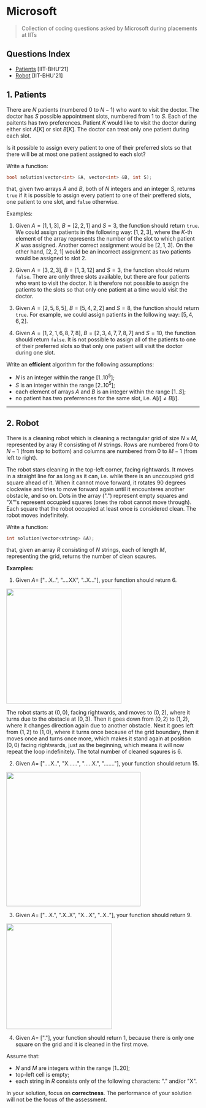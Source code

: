 # Microsoft
> Collection of coding questions asked by Microsoft during placements at IITs

## Questions Index

* [Patients](#1-patients) [IIT-BHU'21]
* [Robot](#2-robot) [IIT-BHU'21]

## 1. Patients

There are $N$ patients (numbered $0$ to $N - 1$) who want to visit the doctor. The doctor has $S$ possible appointment slots, numbered from $1$ to $S$. Each of the paitents has two preferences. Patient $K$ would like to visit the doctor during either slot $A[K]$ or slot $B[K]$. The doctor can treat only one patient during each slot.

Is it possible to assign every patient to one of their preferred slots so that there will be at most one patient assigned to each slot?

Write a function: 

```cpp
bool solution(vector<int> &A, vector<int> &B, int S);
```
  
that, given two arrays $A$ and $B$, both of $N$ integers and an integer $S$, returns `true` if it is possible to assign every patient to one of their preffered slots, one patient to one slot, and `false` otherwise.

Examples:

1. Given $A = [1, 1, 3], \ B = [2, 2, 1]$ and $S = 3$, the function should return `true`. We could assign patients in the following way: $[1, 2, 3]$, where the $K$-th element of the array represents the number of the slot to which patient $K$ was assigned. Another correct assignment would be $[2, 1, 3]$. On the other hand, $[2, 2, 1]$ would be an incorrect assignment as two patients would be assigned to slot $2$.

2. Given $A = [3, 2, 3], \ B = [1, 3, 1 2]$ and $S = 3$, the function should return `false`. There are only three slots available, but there are four patients who want to visit the doctor. It is therefore not possible to assign the patients to the slots so that only one patient at a time would visit the doctor.

3. Given  $A = [2, 5, 6, 5], \ B = [5, 4, 2, 2]$ and $S = 8$, the function should return `true`. For example, we could assign patients in the following way: $[5, 4, 6, 2]$.

4. Given $A = [1, 2, 1, 6, 8, 7, 8], \ B = [2, 3, 4, 7, 7, 8, 7]$ and $S = 10$, the function should return `false`. It is not possible to assign all of the patients to one of their preferred slots so that only one patient will visit the doctor during one slot.

Write an **efficient** algorithm for the following assumptions:

* $N$ is an integer within the range $[1..10^5]$;
* $S$ is an integer within the range $[2..10^5]$;
* each element of arrays $A$ and $B$ is an integer within the range $[1..S]$;
* no patient has two preferrences for the same slot, i.e. $A[i] \neq B[i]$.

---
## 2. Robot

There is a cleaning robot which is cleaning a rectangular grid of size $N \times M$, represented by aray $R$ consisting of $N$ strings. Rows are numbered from $0$ to $N - 1$ (from top to bottom) and columns are numbered from $0$ to $M - 1$ (from left to right).

The robot stars cleaning in the top-left corner, facing rightwards. It moves in a straight line for as long as it can, i.e. while there is an unccoupied grid square ahead of it. When it cannot move forward, it rotates $90$ degrees clockwise and tries to move forward again until it encounteres another obstacle, and so on. Dots in the array (".") represent empty squares and "X"'s represent occupied squares (ones the robot cannot move through). Each square that the robot occupied at least once is considered clean. The robot moves indefinitely. 

Write a function:

```cpp
int solution(vector<string> &A);
```
that, given an array $R$ consisting of $N$ strings, each of length $M$, representing the grid, returns the number of clean sqaures.

**Examples:**

1. Given $A =$ ["...X..", "....XX", "..X..."], your function should return $6$.

<img src="https://github.com/mrsac7/placement-resources/blob/main/Microsoft/g1.png" width="300">

The robot starts at $(0, 0)$, facing rightwards, and moves to $(0, 2)$, where it turns due to the obstacle at $(0, 3)$. Then it goes down from $(0, 2)$ to $(1, 2)$, where it changes direction again due to another obstacle. Next it goes left from $(1, 2)$ to $(1, 0)$, where it turns once because of the grid boundary, then it moves once and turns once more, which makes it stand again at position $(0, 0)$ facing rightwards, just as the beginning, which means it will now repeat the loop indefinitely. The total number of cleaned sqaures is $6$.

2. Given $A =$ ["....X..", "X......", ".....X.", "......."], your function should return $15$.

<img src="https://github.com/mrsac7/placement-resources/blob/main/Microsoft/g2.png" width="350">

3. Given $A =$ ["...X.", ".X..X", "X...X", "..X.."], your function should return $9$.

<img src="https://github.com/mrsac7/placement-resources/blob/main/Microsoft/g3.png" width="275">

4. Given $A =$ ["."], your function should return $1$, because there is only one square on the grid and it is cleaned in the first move.

Assume that:

* $N$ and $M$ are integers within the range $[1..20]$;
* top-left cell is empty;
* each string in $R$ consists only of the following characters: "." and/or "X".

In your solution, focus on **correctness**. The performance of your solution will not be the focus of the assessment.


